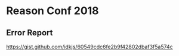 # Reason Conf 2018

## Error Report

https://gist.github.com/idkjs/60549cdc6fe2b9f42802dbaf3f5a574c
